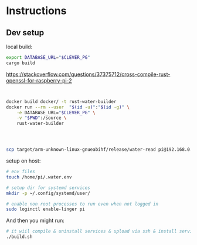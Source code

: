 # Instructions

## Dev setup

local build:

```bash
export DATABASE_URL="$CLEVER_PG"
cargo build
```

https://stackoverflow.com/questions/37375712/cross-compile-rust-openssl-for-raspberry-pi-2


```bash


docker build docker/ -t rust-water-builder
docker run --rm --user  "$(id -u)":"$(id -g)" \
    -e DATABASE_URL="$CLEVER_PG" \
    -v "$PWD":/source \
    rust-water-builder




scp target/arm-unknown-linux-gnueabihf/release/water-read pi@192.168.0.100:~/
```



setup on host:

```bash
# env files
touch /home/pi/.water.env

# setup dir for systemd services
mkdir -p ~/.config/systemd/user/

# enable non root processes to run even when not logged in
sudo loginctl enable-linger pi
```

And then you might run:

```bash
# it wiil compile & uninstall services & upload via ssh & install services
./build.sh
```